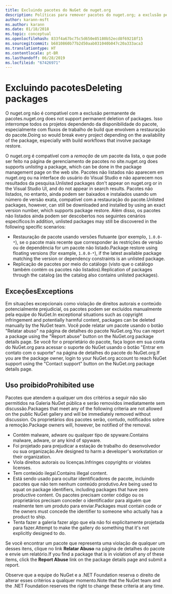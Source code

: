 ```yaml
---
title: Excluindo pacotes do NuGet de nuget.org
description: Políticas para remover pacotes do nuget.org; a exclusão permanente não é compatível, exceto quando os pacotes violam outras políticas.
author: karann-msft
ms.author: karann
ms.date: 01/18/2018
ms.topic: conceptual
ms.openlocfilehash: 833f4a67bc75c5d650e85180b52ecd8f69218f15
ms.sourcegitcommit: b6810860b77b2d50aab031040b047c20a333aca3
ms.translationtype: HT
ms.contentlocale: pt-BR
ms.lasthandoff: 06/28/2019
ms.locfileid: "67426971"
---
```

# <a name="deleting-packages"></a><span data-ttu-id="ddc78-103">Excluindo pacotes</span><span class="sxs-lookup"><span data-stu-id="ddc78-103">Deleting packages</span></span>

<span data-ttu-id="ddc78-104">O nuget.org não é compatível com a exclusão permanente de pacotes.</span><span class="sxs-lookup"><span data-stu-id="ddc78-104">nuget.org does not support permanent deletion of packages.</span></span> <span data-ttu-id="ddc78-105">Isso interrompe todos os projetos dependendo da disponibilidade do pacote, especialmente com fluxos de trabalho de build que envolvem a restauração do pacote.</span><span class="sxs-lookup"><span data-stu-id="ddc78-105">Doing so would break every project depending on the availability of the package, especially with build workflows that involve package restore.</span></span>

<span data-ttu-id="ddc78-106">O nuget.org é compatível com a *remoção* de um pacote da lista, o que pode ser feito na página de gerenciamento de pacotes no site.</span><span class="sxs-lookup"><span data-stu-id="ddc78-106">nuget.org does supports *unlisting* a package, which can be done in the package management page on the web site.</span></span> <span data-ttu-id="ddc78-107">Pacotes não listados não aparecem em nuget.org ou na interface do usuário do Visual Studio e não aparecem nos resultados da pesquisa.</span><span class="sxs-lookup"><span data-stu-id="ddc78-107">Unlisted packages don't appear on nuget.org or in the Visual Studio UI, and do not appear in search results.</span></span> <span data-ttu-id="ddc78-108">Pacotes não listados, no entanto, ainda podem ser baixados e instalados usando um número de versão exata, compatível com a restauração do pacote.</span><span class="sxs-lookup"><span data-stu-id="ddc78-108">Unlisted packages, however, can still be downloaded and installed by using an exact version number, which supports package restore.</span></span> <span data-ttu-id="ddc78-109">Além disso, os pacotes não listados ainda podem ser descobertos nos seguintes cenários específicos:</span><span class="sxs-lookup"><span data-stu-id="ddc78-109">In addition, unlisted packages may still be discovered in the following specific scenarios:</span></span>

- <span data-ttu-id="ddc78-110">Restauração de pacote usando versões flutuante (por exemplo, `1.0.0-*`), se o pacote mais recente que corresponder às restrições de versão ou de dependência for um pacote não listado.</span><span class="sxs-lookup"><span data-stu-id="ddc78-110">Package restore using floating versions (for example, `1.0.0-*`), if the latest available package matching the version or dependency constraints is an unlisted package.</span></span>
- <span data-ttu-id="ddc78-111">Replicação de pacotes por meio do catálogo (visto que o catálogo também contém os pacotes não listados).</span><span class="sxs-lookup"><span data-stu-id="ddc78-111">Replication of packages through the catalog (as the catalog also contains unlisted packages).</span></span>

## <a name="exceptions"></a><span data-ttu-id="ddc78-112">Exceções</span><span class="sxs-lookup"><span data-stu-id="ddc78-112">Exceptions</span></span>

<span data-ttu-id="ddc78-113">Em situações excepcionais como violação de direitos autorais e conteúdo potencialmente prejudicial, os pacotes podem ser excluídos manualmente pela equipe do NuGet.</span><span class="sxs-lookup"><span data-stu-id="ddc78-113">In exceptional situations such as copyright infringement and potentially harmful content, packages can be deleted manually by the NuGet team.</span></span> <span data-ttu-id="ddc78-114">Você pode relatar um pacote usando o botão "Relatar abuso" na página de detalhes do pacote NuGet.org.</span><span class="sxs-lookup"><span data-stu-id="ddc78-114">You can report a package using the "Report abuse" button on the NuGet.org package details page.</span></span> <span data-ttu-id="ddc78-115">Se você for o proprietário do pacote, faça logon em sua conta do NuGet.org para acessar o suporte do NuGet usando o botão "Entrar em contato com o suporte" na página de detalhes do pacote do NuGet.org.</span><span class="sxs-lookup"><span data-stu-id="ddc78-115">If you are the package owner, login to your NuGet.org account to reach NuGet support using the "Contact support" button on the NuGet.org package details page.</span></span>

## <a name="prohibited-use"></a><span data-ttu-id="ddc78-116">Uso proibido</span><span class="sxs-lookup"><span data-stu-id="ddc78-116">Prohibited use</span></span>

<span data-ttu-id="ddc78-117">Pacotes que atendem a qualquer um dos critérios a seguir não são permitidos na Galeria NuGet pública e serão removidos imediatamente sem discussão.</span><span class="sxs-lookup"><span data-stu-id="ddc78-117">Packages that meet any of the following criteria are not allowed on the public NuGet gallery and will be immediately removed without discussion.</span></span> <span data-ttu-id="ddc78-118">Os proprietários dos pacotes serão, contudo, notificados sobre a remoção.</span><span class="sxs-lookup"><span data-stu-id="ddc78-118">Package owners will, however, be notified of the removal.</span></span>

- <span data-ttu-id="ddc78-119">Contém malware, adware ou qualquer tipo de spyware.</span><span class="sxs-lookup"><span data-stu-id="ddc78-119">Contains malware, adware, or any kind of spyware.</span></span>
- <span data-ttu-id="ddc78-120">Foi projetado para prejudicar a estação de trabalho do desenvolvedor ou sua organização.</span><span class="sxs-lookup"><span data-stu-id="ddc78-120">Are designed to harm a developer's workstation or their organization.</span></span>
- <span data-ttu-id="ddc78-121">Viola direitos autorais ou licenças.</span><span class="sxs-lookup"><span data-stu-id="ddc78-121">Infringes copyrights or violates licenses.</span></span>
- <span data-ttu-id="ddc78-122">Tem conteúdo ilegal.</span><span class="sxs-lookup"><span data-stu-id="ddc78-122">Contains illegal content.</span></span>
- <span data-ttu-id="ddc78-123">Está sendo usado para ocultar identificadores de pacote, incluindo pacotes que não tem nenhum conteúdo produtivo.</span><span class="sxs-lookup"><span data-stu-id="ddc78-123">Are being used to squat on package identifiers, including packages that have zero productive content.</span></span> <span data-ttu-id="ddc78-124">Os pacotes precisam conter código ou os proprietários precisam conceder o identificador para alguém que realmente tem um produto para enviar.</span><span class="sxs-lookup"><span data-stu-id="ddc78-124">Packages must contain code or the owners must concede the identifier to someone who actually has a product to ship.</span></span>
- <span data-ttu-id="ddc78-125">Tenta fazer a galeria fazer algo que ela não foi explicitamente projetada para fazer.</span><span class="sxs-lookup"><span data-stu-id="ddc78-125">Attempt to make the gallery do something that it's not explicitly designed to do.</span></span>

<span data-ttu-id="ddc78-126">Se você encontrar um pacote que representa uma violação de qualquer um desses itens, clique no link **Relatar Abuso** na página de detalhes do pacote e envie um relatório.</span><span class="sxs-lookup"><span data-stu-id="ddc78-126">If you find a package that is in violation of any of these items, click the **Report Abuse** link on the package details page and submit a report.</span></span>

<span data-ttu-id="ddc78-127">Observe que a equipe do NuGet e a .NET Foundation reserva o direito de alterar esses critérios a qualquer momento.</span><span class="sxs-lookup"><span data-stu-id="ddc78-127">Note that the NuGet team and the .NET Foundation reserves the right to change these criteria at any time.</span></span>
